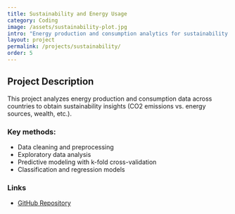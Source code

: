 ```yaml
---
title: Sustainability and Energy Usage
category: Coding
image: /assets/sustainability-plot.jpg
intro: "Energy production and consumption analytics for sustainability insights."
layout: project
permalink: /projects/sustainability/
order: 5
---
```

## Project Description

This project analyzes energy production and consumption data across countries to obtain sustainability insights (CO2 emissions vs. energy sources, wealth, etc.).

### Key methods:
- Data cleaning and preprocessing
- Exploratory data analysis
- Predictive modeling with k-fold cross-validation
- Classification and regression models

### Links
- [GitHub Repository](https://github.com/siegelhannah/Energy-Use-Sustainability)
